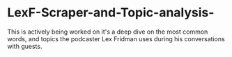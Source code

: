 # LexF-Scraper-and-Topic-analysis-

This is actively being worked on it's a deep dive on the most common words, and topics the podcaster Lex Fridman uses during his conversations with guests.

